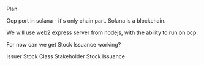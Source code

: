 Plan

Ocp port in solana - it's only chain part. Solana is a blockchain.

We will use web2 express server from nodejs, with the ability to run on ocp.

For now can we get Stock Issuance working?

Issuer
Stock Class
Stakeholder
Stock Issuance
